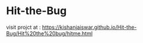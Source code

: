 # Hit-the-Bug

visit projct at : https://kishanjaiswar.github.io/Hit-the-Bug/Hit%20the%20bug/hitme.html
